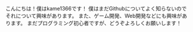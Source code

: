 こんにちは！僕はkame1366です！
僕はまだGithubについてよく知らないのでそれについて興味があります。
また、ゲーム開発、Web開発などにも興味があります。
まだプログラミング初心者ですが、どうぞよろしくお願いします！
